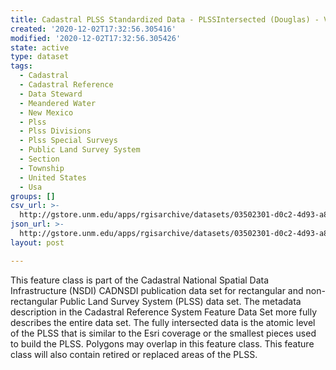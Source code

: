 ```yaml
---
title: Cadastral PLSS Standardized Data - PLSSIntersected (Douglas) - Version 1.1
created: '2020-12-02T17:32:56.305416'
modified: '2020-12-02T17:32:56.305426'
state: active
type: dataset
tags:
  - Cadastral
  - Cadastral Reference
  - Data Steward
  - Meandered Water
  - New Mexico
  - Plss
  - Plss Divisions
  - Plss Special Surveys
  - Public Land Survey System
  - Section
  - Township
  - United States
  - Usa
groups: []
csv_url: >-
  http://gstore.unm.edu/apps/rgisarchive/datasets/03502301-d0c2-4d93-a80f-25a9439d73fa/PLSSIntersected_DOUGLAS.derived.csv
json_url: >-
  http://gstore.unm.edu/apps/rgisarchive/datasets/03502301-d0c2-4d93-a80f-25a9439d73fa/PLSSIntersected_DOUGLAS.derived.json
layout: post

---
```

 This feature class is part of the Cadastral National Spatial Data
                Infrastructure (NSDI) CADNSDI publication data set for rectangular and
                non-rectangular Public Land Survey System (PLSS) data set. The metadata description
                in the Cadastral Reference System Feature Data Set more fully describes the entire
                data set. The fully intersected data is the atomic level of the PLSS that is similar
                to the Esri coverage or the smallest pieces used to build the PLSS. Polygons may
                overlap in this feature class. This feature class will also contain retired or
                replaced areas of the PLSS. 
